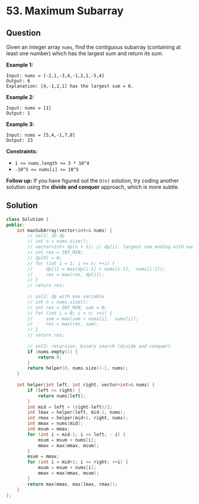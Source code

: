 # 53. Maximum Subarray

## Question

Given an integer array `nums`, find the contiguous subarray \(containing at least one number\) which has the largest sum and return _its sum_.

**Example 1:**

```text
Input: nums = [-2,1,-3,4,-1,2,1,-5,4]
Output: 6
Explanation: [4,-1,2,1] has the largest sum = 6.
```

**Example 2:**

```text
Input: nums = [1]
Output: 1
```

**Example 3:**

```text
Input: nums = [5,4,-1,7,8]
Output: 23
```

**Constraints:**

* `1 <= nums.length <= 3 * 10^4`
* `-10^5 <= nums[i] <= 10^5`

 **Follow up:** If you have figured out the `O(n)` solution, try coding another solution using the **divide and conquer** approach, which is more subtle.

## Solution

```cpp
class Solution {
public:
    int maxSubArray(vector<int>& nums) {
        // sol1: 1D dp
        // int n = nums.size();
        // vector<int> dp(n + 1); // dp[i]: largest sum ending with nums[i-1]
        // int res = INT_MIN;
        // dp[0] = 0;
        // for (int i = 1; i <= n; ++i) {
        //     dp[i] = max(dp[i-1] + nums[i-1],  nums[i-1]);
        //     res = max(res, dp[i]);
        // }
        // return res;
        
        // sol2: dp with one variable
        // int n = nums.size();
        // int res = INT_MIN, sum = 0;
        // for (int i = 0; i < n; ++i) {
        //     sum = max(sum + nums[i],  nums[i]);
        //     res = max(res, sum);
        // }
        // return res;
        
        // sol3: recursion, binary search (divide and conquer)
        if (nums.empty()) {
            return 0;
        }
        return helper(0, nums.size()-1, nums);
    }
    
    int helper(int left, int right, vector<int>& nums) {
        if (left >= right) {
            return nums[left];
        }
        int mid = left + (right-left)/2;
        int lmax = helper(left, mid-1, nums);
        int rmax = helper(mid+1, right, nums);
        int mmax = nums[mid];
        int msum = mmax;
        for (int i = mid-1; i >= left; --i) {
            msum = msum + nums[i];
            mmax = max(mmax, msum);
        }
        msum = mmax;
        for (int i = mid+1; i <= right; ++i) {
            msum = msum + nums[i];
            mmax = max(mmax, msum);
        }
        return max(mmax, max(lmax, rmax));
    }
};
```

